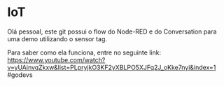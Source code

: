 # IoT
Olá pessoal, este git possui o flow do Node-RED e do Conversation para uma demo utilizando o sensor tag.

Para saber como ela funciona, entre no seguinte link:
https://www.youtube.com/watch?v=yUAinvqZkxw&list=PLpryjkO3KF2yXBLPO5XJFq2J_oKke7nyi&index=1
#godevs
